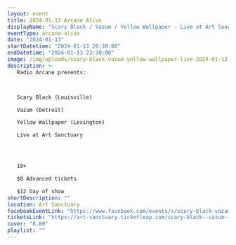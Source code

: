 ```yaml
---
layout: event
title: 2024-01-13 Arcane Alive
displayName: "Scary Black / Vazum / Yellow Wallpaper - Live at Art Sanctuary"
eventType: arcane-alive
date: "2024-01-13"
startDatetime: "2024-01-13 20:30:00"
endDatetime: "2024-01-13 23:30:00"
image: /img/uploads/scary-black-vazum-yellow-wallpaper-live-2024-01-13.jpg
description: >-
   Radio Arcane presents:



   Scary Black (Louisville)

   Vazum (Detroit)

   Yellow Wallpaper (Lexington)

   Live at Art Sanctuary




   18+

   $8 Advanced tickets

   $12 Day of show
shortDescription: ""
location: Art Sanctuary
facebookEventLink: "https://www.facebook.com/events/s/scary-black-vazum-yellow-wallp/313098931604937"
ticketsLink: "https://art-sanctuary.ticketleap.com/scary-black--vazum--yellow-wallpaper"
cover: "8.00"
playlist: ""
---
```

